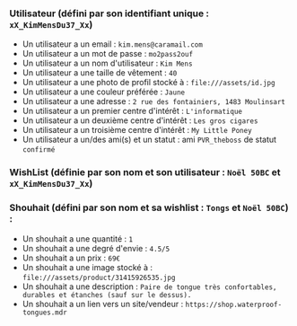 ### Utilisateur (défini par son identifiant unique : `xX_KimMensDu37_Xx`)
* Un utilisateur a un email : `kim.mens@caramail.com`
* Un utilisateur a un mot de passe : `mo2pass2ouf`
* Un utilisateur a un nom d'utilisateur : `Kim Mens`
* Un utilisateur a une taille de vêtement : `40`
* Un utilisateur a une photo de profil stocké à : `file:///assets/id.jpg`
* Un utilisateur a une couleur préférée : `Jaune`
* Un utilisateur a une adresse : `2 rue des fontainiers, 1483 Moulinsart`
* Un utilisateur a un premier centre d'intérêt : `L'informatique`
* Un utilisateur a un deuxième centre d'intérêt : `Les gros cigares`
* Un utilisateur a un troisième centre d'intérêt : `My Little Poney`
* Un utilisateur a un/des ami(s) et un statut : ami `PVR_theboss` de statut `confirmé` 

### WishList (définie par son nom et son utilisateur : `Noël 50BC` et `xX_KimMensDu37_Xx`)

### Shouhait (défini par son nom et sa wishlist : `Tongs` et `Noël 50BC`) : 
* Un shouhait a une quantité : `1`
* Un shouhait a une degré d'envie : `4.5/5`
* Un shouhait a un prix : `69€`
* Un shouhait a une image stocké à : `file:///assets/product/31415926535.jpg`
* Un shouhait a une description : `Paire de tongue très confortables, durables et étanches (sauf sur le dessus).`
* Un shouhait a un lien vers un site/vendeur : `https://shop.waterproof-tongues.mdr`
